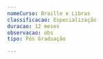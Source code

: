```yaml
---
nomeCurso: Braille e Libras
classificacao: Especialização
duracao: 12 meses
observacao: obs
tipo: Pós Graduação

---
```


